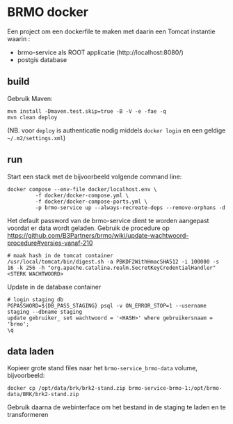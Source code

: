 # BRMO docker

Een project om een dockerfile te maken met daarin een Tomcat instantie waarin :
- brmo-service als ROOT applicatie (http://localhost:8080/)
- postgis database

## build

Gebruik Maven: 

```
mvn install -Dmaven.test.skip=true -B -V -e -fae -q
mvn clean deploy
```
(NB. voor `deploy` is authenticatie nodig middels `docker login` en een geldige `~/.m2/settings.xml`)

## run
Start een stack met de bijvoorbeeld volgende command line:

```shell
docker compose --env-file docker/localhost.env \
         -f docker/docker-compose.yml \
         -f docker/docker-compose-ports.yml \
         -p brmo-service up --always-recreate-deps --remove-orphans -d
```

Het default password van de brmo-service dient te worden aangepast voordat er data wordt geladen.
Gebruik de procedure op https://github.com/B3Partners/brmo/wiki/update-wachtwoord-procedure#versies-vanaf-210

```shell
# maak hash in de tomcat container
/usr/local/tomcat/bin/digest.sh -a PBKDF2WithHmacSHA512 -i 100000 -s 16 -k 256 -h "org.apache.catalina.realm.SecretKeyCredentialHandler" <STERK WACHTWOORD>
```
Update in de database container
```shell
# login staging db
PGPASSWORD=${DB_PASS_STAGING} psql -v ON_ERROR_STOP=1 --username staging --dbname staging
update gebruiker_ set wachtwoord = '<HASH>' where gebruikersnaam = 'brmo';
\q
```


## data laden

Kopieer grote stand files naar het `brmo-service_brmo-data` volume, bijvoorbeeld:

```shell
docker cp /opt/data/brk/brk2-stand.zip brmo-service-brmo-1:/opt/brmo-data/BRK/brk2-stand.zip
``` 

Gebruik daarna de webinterface om het bestand in de staging te laden en te transformeren